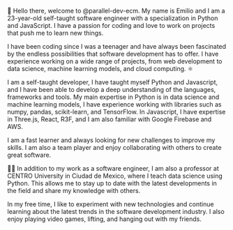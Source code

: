 👋 Hello there, welcome to @parallel-dev-ecm. My name is Emilio and I am a 23-year-old self-taught software engineer with a specialization in Python and JavaScript. I have a passion for coding and love to work on projects that push me to learn new things.

I have been coding since I was a teenager and have always been fascinated by the endless possibilities that software development has to offer. I have experience working on a wide range of projects, from web development to data science, machine learning models, and cloud computing. ⚛️ 

 I am a self-taught developer, I have taught myself Python and Javascript, and I have been able to develop a deep understanding of the languages, frameworks and tools. My main expertise in Python is in data science and machine learning models, I have experience working with libraries such as numpy, pandas, scikit-learn, and TensorFlow. In Javascript, I have expertise in Three.js, React, R3F, and I am also familiar with Google Firebase and AWS.

I am a fast learner and always looking for new challenges to improve my skills. I am also a team player and enjoy collaborating with others to create great software.

👨‍💻 In addition to my work as a software engineer, I am also a professor at CENTRO University in Ciudad de Mexico, where I teach data science using Python. This allows me to stay up to date with the latest developments in the field and share my knowledge with others.

In my free time, I like to experiment with new technologies and continue learning about the latest trends in the software development industry. I also enjoy playing video games, lifting, and hanging out with my friends.

